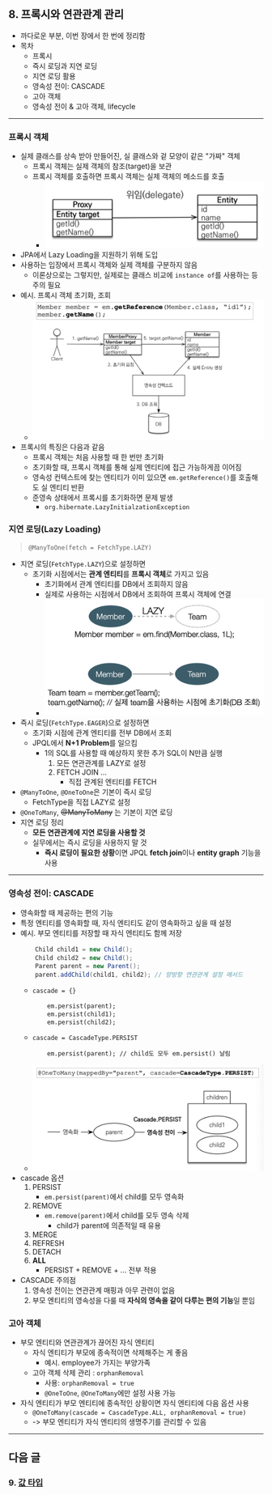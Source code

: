 ## 8. 프록시와 연관관계 관리
- 까다로운 부분, 이번 장에서 한 번에 정리함
- 목차
    - 프록시
    - 즉시 로딩과 지연 로딩
    - 지연 로딩 활용
    - 영속성 전이: CASCADE
    - 고아 객체
    - 영속성 전이 & 고아 객체, lifecycle
---
### 프록시 객체
- 실제 클래스를 상속 받아 만들어진, 실 클래스와 겉 모양이 같은 "가짜" 객체
    - 프록시 객체는 실제 객체의 참조(target)을 보관
    - 프록시 객체를 호출하면 프록시 객체는 실제 객체의 메소드를 호출
        - ![Alt text](images/sect08/image.png)
- JPA에서 Lazy Loading을 지원하기 위해 도입
- 사용하는 입장에서 프록시 객체와 실제 객체를 구분하지 않음
    - 이론상으로는 그렇지만, 실제로는 클래스 비교에 `instance of`를 사용하는 등 주의 필요
- 예시. 프록시 객체 초기화, 조회
    - ![Alt text](images/sect08/image-1.png)
- 프록시의 특징은 다음과 같음
    - 프록시 객체는 처음 사용할 때 한 번만 초기화
    - 초기화할 때, 프록시 객체를 통해 실제 엔티티에 접근 가능하게끔 이어짐
    - 영속성 컨텍스트에 찾는 엔티티가 이미 있으면 `em.getReference()`를 호출해도 실 엔티티 반환
    - 준영속 상태에서 프록시를 초기화하면 문제 발생
        - `org.hibernate.LazyInitialzationException`

### 지연 로딩(Lazy Loading)
> `@ManyToOne(fetch = FetchType.LAZY)`
- 지연 로딩(`FetchType.LAZY`)으로 설정하면
    - 초기화 시점에서는 **관계 엔티티**를 **프록시 객체**로 가지고 있음
        - 초기화에서 관계 엔티티를 DB에서 조회하지 않음
        - 실제로 사용하는 시점에서 DB에서 조회하여 프록시 객체에 연결
        - ![Alt text](images/sect08/image-2.png)
- 즉시 로딩(`FetchType.EAGER`)으로 설정하면
    - 초기화 시점에 관계 엔티티를 전부 DB에서 조회
    - JPQL에서 **N+1 Problem**를 일으킴
        - 1의 SQL를 사용할 때 예상하지 못한 추가 SQL이 N만큼 실행
            1. 모든 연관관계를 LAZY로 설정
            2. FETCH JOIN ... 
                - 직접 관계된 엔티티를 FETCH
- `@ManyToOne`, `@OneToOne`은 기본이 즉시 로딩
    - FetchType을 직접 LAZY로 설정
- `@OneToMany`, ~~@ManyToMany~~ 는 기본이 지연 로딩
- 지연 로딩 정리
    - **모든 연관관계에 지연 로딩을 사용할 것**
    - 실무에서는 즉시 로딩을 사용하지 말 것
        - **즉시 로딩이 필요한 상황**이면 JPQL **fetch join**이나 **entity graph** 기능을 사용
---

### 영속성 전이: CASCADE
- 영속화할 때 제공하는 편의 기능
- 특정 엔티티를 영속화할 때, 자식 엔티티도 같이 영속화하고 싶을 때 설정
- 예시. 부모 엔티티를 저장할 때 자식 엔티티도 함께 저장
    ```java
        Child child1 = new Child();
        Child child2 = new Child();
        Parent parent = new Parent();
        parent.addChild(child1, child2); // 양방향 연관관계 설정 메서드
    ```
    - `cascade = {}`
        ```
            em.persist(parent);
            em.persist(child1);
            em.persist(child2);
        ```     
    - `cascade = CascadeType.PERSIST`
        ```
            em.persist(parent); // child도 모두 em.persist() 날림
        ``` 
    - ![Alt text](images/sect08/image-3.png)
- cascade 옵션
    1. PERSIST
        - `em.persist(parent)`에서 child를 모두 영속화
    2. REMOVE
        - `em.remove(parent)`에서 child를 모두 영속 삭제
            - child가 parent에 의존적일 때 유용
    3. MERGE
    4. REFRESH
    5. DETACH
    6. **ALL**
        - PERSIST + REMOVE + ... 전부 적용
- CASCADE 주의점
    1. 영속성 전이는 연관관계 매핑과 아무 관련이 없음
    2. 부모 엔티티의 영속성을 다룰 때 **자식의 영속을 같이 다루는 편의 기능**일 뿐임

### 고아 객체
- 부모 엔티티와 연관관계가 끊어진 자식 엔티티
    - 자식 엔티티가 부모에 종속적이면 삭제해주는 게 좋음
        - 예시. employee가 가지는 부양가족
    - 고아 객체 삭제 관리 : `orphanRemoval`
        - 사용: `orphanRemoval = true`
        - `@OneToOne`, `@OneToMany`에만 설정 사용 가능
- 자식 엔티티가 부모 엔티티에 종속적인 상황이면 자식 엔티티에 다음 옵션 사용
    - `@OneToMany(cascade = CascadeType.ALL, orphanRemoval = true)`
    - -> 부모 엔티티가 자식 엔티티의 생명주기를 관리할 수 있음

---  
## 다음 글 

### 9. [값 타입](9-값-타입.md)
